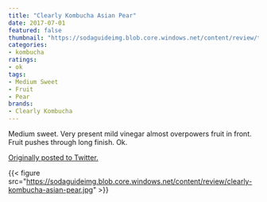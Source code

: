 ```yaml
---
title: "Clearly Kombucha Asian Pear"
date: 2017-07-01
featured: false
thumbnail: "https://sodaguideimg.blob.core.windows.net/content/review/thumbs/clearly-kombucha-asian-pear.jpg"
categories:
- kombucha
ratings:
- ok
tags:
- Medium Sweet
- Fruit
- Pear
brands:
- Clearly Kombucha
---
```


Medium sweet. Very present mild vinegar almost overpowers fruit in front. Fruit pushes through long finish. Ok.

[Originally posted to Twitter.](https://twitter.com/Cavorter/status/881214049949802496)

{{< figure src="https://sodaguideimg.blob.core.windows.net/content/review/clearly-kombucha-asian-pear.jpg" >}}

